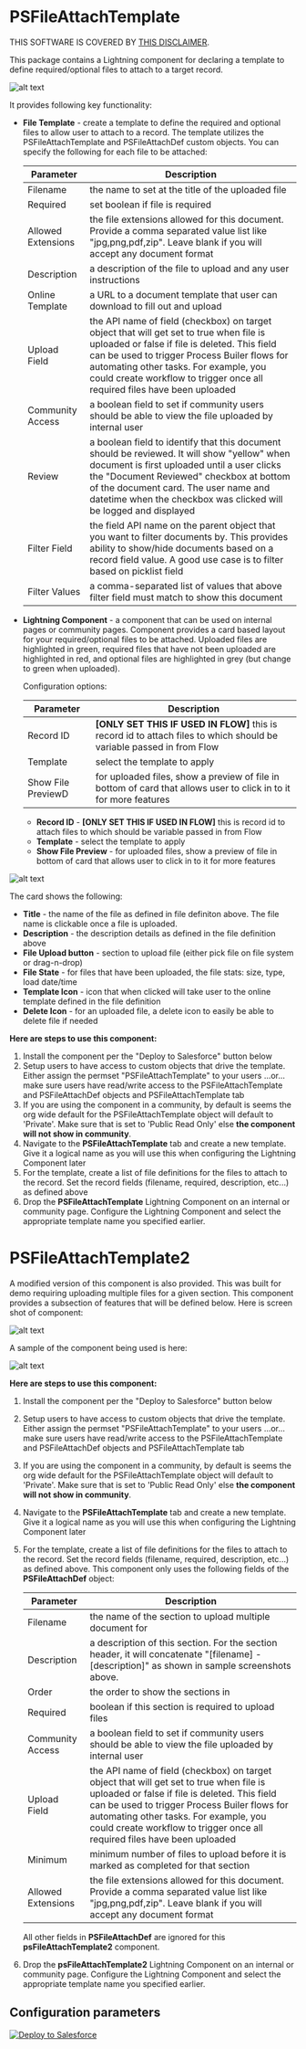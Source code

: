 # PSFileAttachTemplate
THIS SOFTWARE IS COVERED BY [THIS DISCLAIMER](https://raw.githubusercontent.com/thedges/Disclaimer/master/disclaimer.txt).

This package contains a Lightning component for declaring a template to define required/optional files to attach to a target record. 

![alt text](https://github.com/thedges/PSFileAttachTemplate/blob/master/PSFileAttachTemplate.gif "PSFileAttachTemplate")

It provides following key functionality:
* <b>File Template</b> - create a template to define the required and optional files to allow user to attach to a record. The template utilizes the PSFileAttachTemplate and PSFileAttachDef custom objects. You can specify the following for each file to be attached:

   | Parameter | Description |
   | --------- | ----------- |
   | Filename | the name to set at the title of the uploaded file |
   | Required | set boolean if file is required |
   | Allowed Extensions | the file extensions allowed for this document. Provide a comma separated value list like "jpg,png,pdf,zip". Leave blank if you will accept any document format |
   | Description | a description of the file to upload and any user instructions |
   | Online Template | a URL to a document template that user can download to fill out and upload |
   | Upload Field | the API name of field (checkbox) on target object that will get set to true when file is uploaded or false if file is deleted. This field can be used to trigger Process Builer flows for automating other tasks. For example, you could create workflow to trigger once all required files have been uploaded |
   | Community Access | a boolean field to set if community users should be able to view the file uploaded by internal user |
   | Review | a boolean field to identify that this document should be reviewed. It will show "yellow" when document is first uploaded until a user clicks the "Document Reviewed" checkbox at bottom of the document card. The user name and datetime when the checkbox was clicked will be logged and displayed |
   | Filter Field | the field API name on the parent object that you want to filter documents by. This provides ability to show/hide documents based on a record field value. A good use case is to filter based on picklist field |
   | Filter Values | a comma-separated list of values that above filter field must match to show this document |
   
* <b>Lightning Component</b> - a component that can be used on internal pages or community pages. Component provides a card based layout for your required/optional files to be attached. Uploaded files are highlighted in green, required files that have not been uploaded are highlighted in red, and optional files are highlighted in grey (but change to green when uploaded).

   Configuration options:
   
   | Parameter | Description |
   | --------- | ----------- |
   | Record ID | __[ONLY SET THIS IF USED IN FLOW]__ this is record id to attach files to which should be variable passed in from Flow |
   | Template | select the template to apply |
   | Show File PreviewD | for uploaded files, show a preview of file in bottom of card that allows user to click in to it for more features |
   
   * <b>Record ID</b> - __[ONLY SET THIS IF USED IN FLOW]__ this is record id to attach files to which should be variable passed in from Flow
   * <b>Template</b> - select the template to apply
   * <b>Show File Preview</b> - for uploaded files, show a preview of file in bottom of card that allows user to click in to it for more features

![alt text](https://github.com/thedges/PSFileAttachTemplate/blob/master/PSFileAttachTemplate-filePreview.png "File Preview Option")

   The card shows the following:
   * <b>Title</b> - the name of the file as defined in file definiton above. The file name is clickable once a file is uploaded.
   * <b>Description</b> - the description details as defined in the file definition above
   * <b>File Upload button</b> - section to upload file (either pick file on file system or drag-n-drop)
   * <b>File State</b> - for files that have been uploaded, the file stats: size, type, load date/time
   * <b>Template Icon</b> - icon that when clicked will take user to the online template defined in the file definition
   * <b>Delete Icon</b> - for an uploaded file, a delete icon to easily be able to delete file if needed


<b>Here are steps to use this component:</b>
  1. Install the component per the "Deploy to Salesforce" button below
  2. Setup users to have access to custom objects that drive the template. Either assign the permset "PSFileAttachTemplate" to your users  ...or... make sure users have read/write access to the PSFileAttachTemplate and PSFileAttachDef objects and PSFileAttachTemplate tab
  3. If you are using the component in a community, by default is seems the org wide default for the PSFileAttachTemplate object will default to 'Private'. Make sure that is set to 'Public Read Only' else **the component will not show in community**.
  4. Navigate to the **PSFileAttachTemplate** tab and create a new template. Give it a logical name as you will use this when configuring the Lightning Component later
  5. For the template, create a list of file definitions for the files to attach to the record. Set the record fields (filename, required, description, etc...) as defined above
  6. Drop the **PSFileAttachTemplate** Lightning Component on an internal or community page. Configure the Lightning Component and select the appropriate template name you specified earlier.


# PSFileAttachTemplate2
A modified version of this component is also provided. This was built for demo requiring uploading multiple files for a given section. This component provides a subsection of features that will be defined below. Here is screen shot of component:

![alt text](https://github.com/thedges/PSFileAttachTemplate/blob/master/PSFileAttachTemplate2.png "PSFileAttachTemplate2")

A sample of the component being used is here:

![alt text](https://github.com/thedges/PSFileAttachTemplate/blob/master/PSFileAttachTemplate2.gif "PSFileAttachTemplate2 Usage")

<b>Here are steps to use this component:</b>

 1. Install the component per the "Deploy to Salesforce" button below
  2. Setup users to have access to custom objects that drive the template. Either assign the permset "PSFileAttachTemplate" to your users  ...or... make sure users have read/write access to the PSFileAttachTemplate and PSFileAttachDef objects and PSFileAttachTemplate tab
  3. If you are using the component in a community, by default is seems the org wide default for the PSFileAttachTemplate object will default to 'Private'. Make sure that is set to 'Public Read Only' else **the component will not show in community**.
  4. Navigate to the **PSFileAttachTemplate** tab and create a new template. Give it a logical name as you will use this when configuring the Lightning Component later
  5. For the template, create a list of file definitions for the files to attach to the record. Set the record fields (filename, required, description, etc...) as defined above. This component only uses the following fields of the **PSFileAttachDef** object:
  
     | Parameter | Description |
     | --------- | ----------- |
     | Filename | the name of the section to upload multiple document for |
     | Description | a description of this section. For the section header, it will concatenate "[filename] - [description]" as shown in sample screenshots above. |
     | Order | the order to show the sections in |
     | Required | boolean if this section is required to upload files |
     | Community Access | a boolean field to set if community users should be able to view the file uploaded by internal user |
     | Upload Field | the API name of field (checkbox) on target object that will get set to true when file is uploaded or false if file is deleted. This field can be used to trigger Process Builer flows for automating other tasks. For example, you could create workflow to trigger once all required files have been uploaded |
     | Minimum | minimum number of files to upload before it is marked as completed for that section |
     | Allowed Extensions | the file extensions allowed for this document. Provide a comma separated value list like "jpg,png,pdf,zip". Leave blank if you will accept any document format |
  
     All other fields in **PSFileAttachDef** are ignored for this **psFileAttachTemplate2** component.
     
  6. Drop the **psFileAttachTemplate2** Lightning Component on an internal or community page. Configure the Lightning Component and select the appropriate template name you specified earlier.



## Configuration parameters
<a href="https://githubsfdeploy.herokuapp.com">
  <img alt="Deploy to Salesforce"
       src="https://raw.githubusercontent.com/afawcett/githubsfdeploy/master/deploy.png">
</a>

